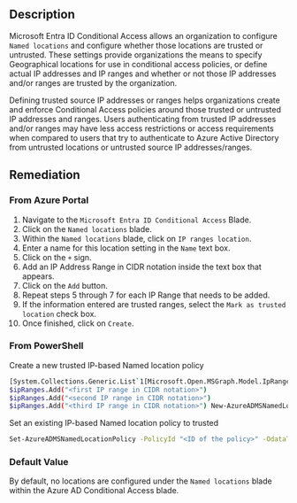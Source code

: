 ## Description

Microsoft Entra ID Conditional Access allows an organization to configure `Named locations` and configure whether those locations are trusted or untrusted. These settings provide organizations the means to specify Geographical locations for use in conditional access policies, or define actual IP addresses and IP ranges and whether or not those IP addresses and/or ranges are trusted by the organization.

Defining trusted source IP addresses or ranges helps organizations create and enforce Conditional Access policies around those trusted or untrusted IP addresses and ranges. Users authenticating from trusted IP addresses and/or ranges may have less access restrictions or access requirements when compared to users that try to authenticate to Azure Active Directory from untrusted locations or untrusted source IP addresses/ranges.

## Remediation

### From Azure Portal

1. Navigate to the `Microsoft Entra ID Conditional Access` Blade.
2. Click on the `Named locations` blade.
3. Within the `Named locations` blade, click on `IP ranges location`.
4. Enter a name for this location setting in the `Name` text box.
5. Click on the `+` sign.
6. Add an IP Address Range in CIDR notation inside the text box that appears.
7. Click on the `Add` button.
8. Repeat steps 5 through 7 for each IP Range that needs to be added.
9. If the information entered are trusted ranges, select the `Mark as trusted location` check box.
10. Once finished, click on `Create`.

### From PowerShell

Create a new trusted IP-based Named location policy

```bash
[System.Collections.Generic.List`1[Microsoft.Open.MSGraph.Model.IpRange]]$ipR anges = @()
$ipRanges.Add("<first IP range in CIDR notation>")
$ipRanges.Add("<second IP range in CIDR notation>")
$ipRanges.Add("<third IP range in CIDR notation>") New-AzureADMSNamedLocationPolicy -OdataType "#microsoft.graph.ipNamedLocation" -DisplayName "<name of IP Named location policy> -IsTrusted $true -IpRanges $ipRanges
```

Set an existing IP-based Named location policy to trusted

```bash
Set-AzureADMSNamedLocationPolicy -PolicyId "<ID of the policy>" -OdataType "#microsoft.graph.ipNamedLocation" -IsTrusted $true
```

### Default Value

By default, no locations are configured under the `Named locations` blade within the Azure AD Conditional Access blade.